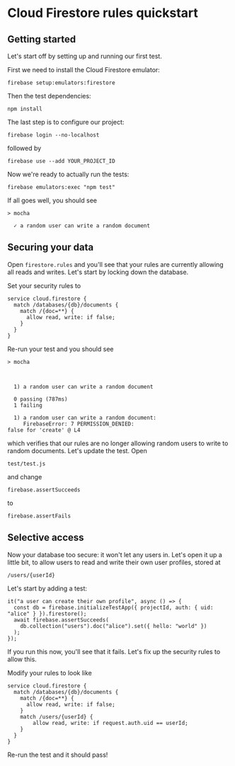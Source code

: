 # Cloud Firestore rules quickstart

## Getting started

Let's start off by setting up and running our first test.

First we need to install the Cloud Firestore emulator:
```
firebase setup:emulators:firestore
```

Then the test dependencies:
```
npm install
```

The last step is to configure our project:
```
firebase login --no-localhost
```
followed by
```
firebase use --add YOUR_PROJECT_ID
```

Now we're ready to actually run the tests:
```
firebase emulators:exec "npm test"
```

If all goes well, you should see
```
> mocha

  ✓ a random user can write a random document
```

## Securing your data

Open `firestore.rules` and you'll see that your rules are currently allowing
all reads and writes. Let's start by locking down the database.

Set your security rules to
```
service cloud.firestore {
  match /databases/{db}/documents {
    match /{doc=**} {
      allow read, write: if false;
    }
  }
}
```

Re-run your test and you should see

```
> mocha



  1) a random user can write a random document

  0 passing (787ms)
  1 failing

  1) a random user can write a random document:
     FirebaseError: 7 PERMISSION_DENIED: 
false for 'create' @ L4
```

which verifies that our rules are no longer allowing random users to write to
random documents. Let's update the test. Open
```
test/test.js
```
and change
```
firebase.assertSucceeds
```
to
```
firebase.assertFails
```

## Selective access
Now your database too secure: it won't let any users in. Let's open
it up a little bit, to allow users to read and write their own user profiles, stored at
```
/users/{userId}
```

Let's start by adding a test:
```
it("a user can create their own profile", async () => {
  const db = firebase.initializeTestApp({ projectId, auth: { uid: "alice" } }).firestore();
  await firebase.assertSucceeds(
    db.collection("users").doc("alice").set({ hello: "world" })
  );
});
```

If you run this now, you'll see that it fails. Let's fix up the security rules to allow this.

Modify your rules to look like
```
service cloud.firestore {
  match /databases/{db}/documents {
    match /{doc=**} {
      allow read, write: if false;
    }
    match /users/{userId} {
        allow read, write: if request.auth.uid == userId;
    }
  }
}
```

Re-run the test and it should pass!
